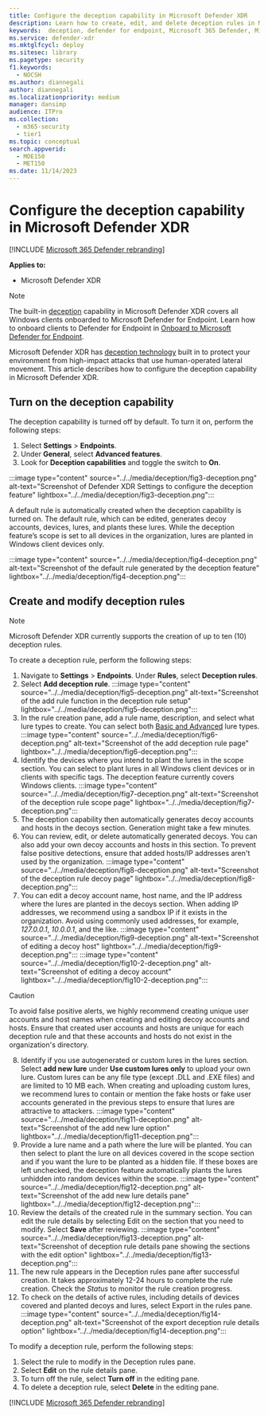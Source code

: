```yaml
---
title: Configure the deception capability in Microsoft Defender XDR
description: Learn how to create, edit, and delete deception rules in Microsoft Defender XDR.
keywords:  deception, defender for endpoint, Microsoft 365 Defender, Microsoft defender for endpoint, lures, fake hosts, fake users, fake network, honeypot, honeytoken, decoy, fake host, fake user, deception technology, create deception rule, modify deception rule, edit deception rule, delete deception rule
ms.service: defender-xdr
ms.mktglfcycl: deploy
ms.sitesec: library
ms.pagetype: security
f1.keywords: 
  - NOCSH
ms.author: diannegali
author: diannegali
ms.localizationpriority: medium
manager: dansimp
audience: ITPro
ms.collection: 
  - m365-security
  - tier1
ms.topic: conceptual
search.appverid: 
  - MOE150
  - MET150
ms.date: 11/14/2023
---
```

# Configure the deception capability in Microsoft Defender XDR

[!INCLUDE [Microsoft 365 Defender rebranding](../includes/microsoft-defender.md)]

**Applies to:**

- Microsoft Defender XDR

> [!NOTE]
> The built-in [deception](deception-overview.md) capability in Microsoft Defender XDR covers all Windows clients onboarded to Microsoft Defender for Endpoint. Learn how to onboard clients to Defender for Endpoint in [Onboard to Microsoft Defender for Endpoint](/defender-for-endpoint/onboarding/).

Microsoft Defender XDR has [deception technology](deception-overview.md) built in to protect your environment from high-impact attacks that use human-operated lateral movement. This article describes how to configure the deception capability in Microsoft Defender XDR.

## Turn on the deception capability

The deception capability is turned off by default. To turn it on, perform the following steps:

1. Select **Settings** > **Endpoints**.
2. Under **General**, select **Advanced features**.
3. Look for **Deception capabilities** and toggle the switch to **On**.

:::image type="content" source="../../media/deception/fig3-deception.png" alt-text="Screenshot of Defender XDR Settings to configure the deception feature" lightbox="../../media/deception/fig3-deception.png":::

A default rule is automatically created when the deception capability is turned on. The default rule, which can be edited, generates decoy accounts, devices, lures, and plants these lures. While the deception feature’s scope is set to all devices in the organization, lures are planted in Windows client devices only.

:::image type="content" source="../../media/deception/fig4-deception.png" alt-text="Screenshot of the default rule generated by the deception feature" lightbox="../../media/deception/fig4-deception.png":::

## Create and modify deception rules

> [!NOTE]
> Microsoft Defender XDR currently supports the creation of up to ten (10) deception rules.

To create a deception rule, perform the following steps:

1. Navigate to **Settings** > **Endpoints**. Under **Rules**, select **Deception rules**.
2. Select **Add deception rule**.
:::image type="content" source="../../media/deception/fig5-deception.png" alt-text="Screenshot of the add rule function in the deception rule setup" lightbox="../../media/deception/fig5-deception.png":::
3. In the rule creation pane, add a rule name, description, and select what lure types to create. You can select both [Basic and Advanced](deception-overview.md#how-does-the-microsoft-defender-xdr-deception-capability-work) lure types.
:::image type="content" source="../../media/deception/fig6-deception.png" alt-text="Screenshot of the add deception rule page" lightbox="../../media/deception/fig6-deception.png":::
4. Identify the devices where you intend to plant the lures in the scope section. You can select to plant lures in all Windows client devices or in clients with specific tags. The deception feature currently covers Windows clients.
:::image type="content" source="../../media/deception/fig7-deception.png" alt-text="Screenshot of the deception rule scope page" lightbox="../../media/deception/fig7-deception.png":::
5. The deception capability then automatically generates decoy accounts and hosts in the decoys section. Generation might take a few minutes.  
6. You can  review, edit, or delete automatically generated decoys. You can also add your own decoy accounts and hosts in this section. To prevent false positive detections, ensure that added hosts/IP addresses aren't used by the organization.
:::image type="content" source="../../media/deception/fig8-deception.png" alt-text="Screenshot of the deception rule decoy page" lightbox="../../media/deception/fig8-deception.png":::
7. You can edit a decoy account name, host name, and the IP address where the lures are planted in the decoys section. When adding IP addresses, we recommend using a sandbox IP if it exists in the organization. Avoid using commonly used addresses, for example, *127.0.0.1*, *10.0.0.1*, and the like.
:::image type="content" source="../../media/deception/fig9-deception.png" alt-text="Screenshot of editing a decoy host" lightbox="../../media/deception/fig9-deception.png":::
:::image type="content" source="../../media/deception/fig10-2-deception.png" alt-text="Screenshot of editing a decoy account" lightbox="../../media/deception/fig10-2-deception.png":::
> [!CAUTION]
> To avoid false positive alerts, we highly recommend creating unique user accounts and host names when creating and editing decoy accounts and hosts. Ensure that created user accounts and hosts are unique for each deception rule and that these accounts and hosts do not exist in the organization's directory.

8. Identify if you use autogenerated or custom lures in the lures section. Select **add new lure** under **Use custom lures only** to upload your own lure. Custom lures can be any file type (except .DLL and .EXE files) and are limited to 10 MB each. When creating and uploading custom lures, we recommend lures to contain or mention the fake hosts or fake user accounts generated in the previous steps to ensure that lures are attractive to attackers.
:::image type="content" source="../../media/deception/fig11-deception.png" alt-text="Screenshot of the add new lure option" lightbox="../../media/deception/fig11-deception.png":::
9. Provide a lure name and a path where the lure will be planted. You can then select to plant the lure on all devices covered in the scope section and if you want the lure to be planted as a hidden file. If these boxes are left unchecked, the deception feature automatically plants the lures unhidden into random devices within the scope.
:::image type="content" source="../../media/deception/fig12-deception.png" alt-text="Screenshot of the add new lure details pane" lightbox="../../media/deception/fig12-deception.png":::
10. Review the details of the created rule in the summary section. You can edit the rule details by selecting Edit on the section that you need to modify. Select **Save** after reviewing.
:::image type="content" source="../../media/deception/fig13-deception.png" alt-text="Screenshot of deception rule details pane showing the sections with the edit option" lightbox="../../media/deception/fig13-deception.png":::
11. The new rule appears in the Deception rules pane after successful creation. It takes approximately 12-24 hours to complete the rule creation. Check the *Status* to monitor the rule creation progress.
12. To check on the details of active rules, including details of devices covered and planted decoys and lures, select Export in the rules pane.
:::image type="content" source="../../media/deception/fig14-deception.png" alt-text="Screenshot of the export deception rule details option" lightbox="../../media/deception/fig14-deception.png":::

To modify a deception rule, perform the following steps:

1. Select the rule to modify in the Deception rules pane.
2. Select **Edit** on the rule details pane.
3. To turn off the rule, select **Turn off** in the editing pane.  
4. To delete a deception rule, select **Delete** in the editing pane.

[!INCLUDE [Microsoft 365 Defender rebranding](../../includes/defender-m3d-techcommunity.md)]
